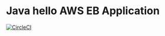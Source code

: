 Java hello AWS EB Application
=============================

[![CircleCI](https://circleci.com/gh/lwhsu/aws-hello-eb.svg?style=svg)](https://circleci.com/gh/lwhsu/aws-hello-eb)
